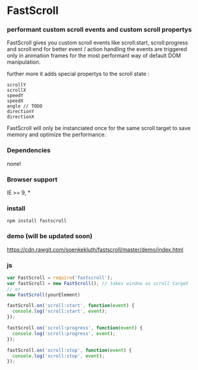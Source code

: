 # FastScroll
### performant custom scroll events and custom scroll propertys

FastScroll gives you custom scroll events like scroll:start, scroll:progress and scroll:end for better event / action handling
the events are triggered only in animation frames for the most performant way of default DOM manipulation.

further more it adds special propertys to the scroll state :
```
scrollY
scrollX
speedY
speedX
angle // TODO
directionY
directionX
```

FastScroll will only be instanciated once for the same scroll target to save memory and optimize the performance.


### Dependencies
none!

### Browser support
IE >= 9, *

### install
```
npm install fastscroll
```
### demo (will be updated soon)
https://cdn.rawgit.com/soenkekluth/fastscroll/master/demo/index.html

### js
```javascript
var FastScroll = require('fastscroll');
var fastScroll = new FastScroll(); // takes window as scroll target
// or
new FastScroll(yourElement)

fastScroll.on('scroll:start', function(event) {
  console.log('scroll:start', event);
});

fastScroll.on('scroll:progress', function(event) {
  console.log('scroll:progress', event);
});

fastScroll.on('scroll:stop', function(event) {
  console.log('scroll:stop', event);
});

```
